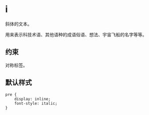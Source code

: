 # i

斜体的文本。

用来表示科技术语、其他语种的成语俗语、想法、宇宙飞船的名字等等。

## 约束

对称标签。

## 默认样式

```
pre {
    display: inline;
    font-style: italic;
}
```